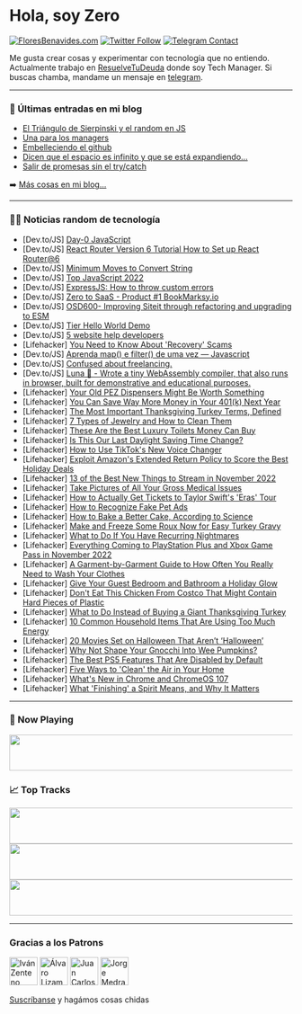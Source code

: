 # Hola, soy Zero

[![FloresBenavides.com](https://img.shields.io/website?down_message=oops&label=MiBlog&style=for-the-badge&up_message=online&url=https%3A%2F%2Ffloresbenavides.com)](https://floresbenavides.com) [![Twitter Follow](https://img.shields.io/twitter/follow/ZeroDragon?color=%231DA1F2&label=Follow&logo=twitter&logoColor=ffffff&style=for-the-badge)](https://twitter.com/zerodragon) [![Telegram Contact](https://img.shields.io/badge/escr%C3%ADbeme-ZeroDragon-%2326A5E4?style=for-the-badge&logo=telegram)](https://t.me/zerodragon)

Me gusta crear cosas y experimentar con tecnología que no entiendo.
Actualmente trabajo en [ResuelveTuDeuda](http://github.com/resuelve) donde soy Tech Manager.
Si buscas chamba, mandame un mensaje en [telegram](https://t.me/zerodragon).

---

### 📕 Últimas entradas en mi blog
<!-- BLOG-POST-LIST:START -->
- [El Triángulo de Sierpinski y el random en JS](https://floresbenavides.com/el-triangulo-de-sierpinski-y-el-random-en-js/)
- [Una para los managers](https://floresbenavides.com/una-para-los-managers/)
- [Embelleciendo el github](https://floresbenavides.com/embelleciendo-el-github/)
- [Dicen que el espacio es infinito y que se está expandiendo…](https://floresbenavides.com/dicen-que-el-espacio-es-infinito-y-que-se-esta-expandiendo/)
- [Salir de promesas sin el try/catch](https://floresbenavides.com/salir-de-promesas-sin-el-try-catch/)
<!-- BLOG-POST-LIST:END -->

➡️ [Más cosas en mi blog...](https://floresbenavides.com)

---

### 👨‍💻 Noticias random de tecnología
<!-- TECH-POSTS:START -->
- [Dev.to/JS] [Day-0 JavaScript](https://dev.to/ziktech/day-0-javascript-42hn)
- [Dev.to/JS] [React Router Version 6 Tutorial How to Set up React Router@6](https://dev.to/sachinsingh101/react-router-version-6-tutorial-how-to-set-up-react-router6-231b)
- [Dev.to/JS] [Minimum Moves to Convert String](https://dev.to/zeeshanali0704/minimum-moves-to-convert-string-3i3m)
- [Dev.to/JS] [Top JavaScript 2022](https://dev.to/webandappstudio/top-javascript-2022-2o5l)
- [Dev.to/JS] [ExpressJS: How to throw custom errors](https://dev.to/felipeleao18/expressjs-how-to-throw-custom-errors-aeo)
- [Dev.to/JS] [Zero to SaaS - Product #1 BookMarksy.io](https://dev.to/brandonkylebailey/zero-to-saas-product-1-bookmarksyio-5afp)
- [Dev.to/JS] [OSD600- Improving Siteit through refactoring and upgrading to ESM](https://dev.to/tdaw/osd600-improving-siteit-through-refactoring-and-upgrading-to-esm-43on)
- [Dev.to/JS] [Tier Hello World Demo](https://dev.to/tier/tier-hello-world-demo-5fle)
- [Dev.to/JS] [5 website help developers](https://dev.to/madhusudhan/5-website-help-developers-35lc)
- [Lifehacker] [You Need to Know About &#39;Recovery&#39; Scams](https://lifehacker.com/you-need-to-know-about-recovery-scams-1849729394)
- [Dev.to/JS] [Aprenda map&lpar;&rpar; e filter&lpar;&rpar; de uma vez — Javascript](https://dev.to/x8ing_/aprenda-map-e-filter-de-uma-vez-javascript-32o7)
- [Dev.to/JS] [Confused about freelancing.](https://dev.to/kritik/confused-about-freelancing-9ca)
- [Dev.to/JS] [Luna 🌙 - Wrote a tiny WebAssembly compiler, that also runs in browser, built for demonstrative and educational purposes.](https://dev.to/thomscoder/luna-wrote-a-tiny-webassembly-compiler-that-runs-in-browser-built-for-demonstrative-and-educational-purposes-4o31)
- [Lifehacker] [Your Old PEZ Dispensers Might Be Worth Something](https://lifehacker.com/your-old-pez-dispensers-might-be-worth-something-1849729108)
- [Lifehacker] [You Can Save Way More Money in Your 401&lpar;k&rpar; Next Year](https://lifehacker.com/you-can-save-way-more-money-in-your-401-k-next-year-1849722344)
- [Lifehacker] [The Most Important Thanksgiving Turkey Terms, Defined](https://lifehacker.com/the-most-important-thanksgiving-turkey-terms-defined-1849728686)
- [Lifehacker] [7 Types of Jewelry and How to Clean Them](https://lifehacker.com/7-types-of-jewelry-and-how-to-clean-them-1849728903)
- [Lifehacker] [These Are the Best Luxury Toilets Money Can Buy](https://lifehacker.com/these-are-the-best-luxury-toilets-money-can-buy-1849728547)
- [Lifehacker] [Is This Our Last Daylight Saving Time Change?](https://lifehacker.com/is-this-our-last-daylight-saving-time-change-1849728556)
- [Lifehacker] [How to Use TikTok&#39;s New Voice Changer](https://lifehacker.com/how-to-use-tiktoks-new-voice-changer-1849728311)
- [Lifehacker] [Exploit Amazon&#39;s Extended Return Policy to Score the Best Holiday Deals](https://lifehacker.com/exploit-amazons-extended-return-policy-to-score-the-bes-1849727617)
- [Lifehacker] [13 of the Best New Things to Stream in November 2022](https://lifehacker.com/13-of-the-best-new-things-to-stream-in-november-2022-1849727972)
- [Lifehacker] [Take Pictures of All Your Gross Medical Issues](https://lifehacker.com/why-you-should-take-pictures-of-all-your-gross-medical-1849727418)
- [Lifehacker] [How to Actually Get Tickets to Taylor Swift&#39;s &#39;Eras&#39; Tour](https://lifehacker.com/how-to-actually-get-tickets-to-taylor-swifts-eras-tour-1849727380)
- [Lifehacker] [How to Recognize Fake Pet Ads](https://lifehacker.com/how-to-recognize-fake-pet-ads-1849725821)
- [Lifehacker] [How to Bake a Better Cake, According to Science](https://lifehacker.com/how-to-bake-a-better-cake-according-to-science-1849725757)
- [Lifehacker] [Make and Freeze Some Roux Now for Easy Turkey Gravy](https://lifehacker.com/make-and-freeze-some-roux-now-for-easy-turkey-gravy-1849725547)
- [Lifehacker] [What to Do If You Have Recurring Nightmares](https://lifehacker.com/what-to-do-if-you-have-recurring-nightmares-1849723525)
- [Lifehacker] [Everything Coming to PlayStation Plus and Xbox Game Pass in November 2022](https://lifehacker.com/everything-coming-to-playstation-plus-and-xbox-game-pas-1849725178)
- [Lifehacker] [A Garment-by-Garment Guide to How Often You Really Need to Wash Your Clothes](https://lifehacker.com/a-garment-by-garment-guide-to-how-often-you-really-need-1849723330)
- [Lifehacker] [Give Your Guest Bedroom and Bathroom a Holiday Glow](https://lifehacker.com/give-your-guest-bedroom-and-bathroom-a-holiday-glow-1849671938)
- [Lifehacker] [Don&#39;t Eat This Chicken From Costco That Might Contain Hard Pieces of Plastic](https://lifehacker.com/dont-eat-this-chicken-from-costco-that-might-contain-ha-1849724201)
- [Lifehacker] [What to Do Instead of Buying a Giant Thanksgiving Turkey](https://lifehacker.com/what-to-do-instead-of-buying-a-giant-thanksgiving-turke-1849724578)
- [Lifehacker] [10 Common Household Items That Are Using Too Much Energy](https://lifehacker.com/10-common-household-items-that-are-using-too-much-energ-1849724301)
- [Lifehacker] [20 Movies Set on Halloween That Aren’t ‘Halloween’](https://lifehacker.com/20-movies-set-on-halloween-that-aren-t-halloween-1849722845)
- [Lifehacker] [Why Not Shape Your Gnocchi Into Wee Pumpkins?](https://lifehacker.com/why-not-shape-your-gnocchi-into-wee-pumpkins-1849723768)
- [Lifehacker] [The Best PS5 Features That Are Disabled by Default](https://lifehacker.com/the-best-ps5-features-that-are-disabled-by-default-1849723650)
- [Lifehacker] [Five Ways to &#39;Clean&#39; the Air in Your Home](https://lifehacker.com/five-ways-to-clean-the-air-in-your-home-1849723460)
- [Lifehacker] [What&#39;s New in Chrome and ChromeOS 107](https://lifehacker.com/whats-new-in-chrome-and-chromeos-107-1849722791)
- [Lifehacker] [What &#39;Finishing&#39; a Spirit Means, and Why It Matters](https://lifehacker.com/what-finishing-a-spirit-means-and-why-it-matters-1849715978)<!-- TECH-POSTS:END -->

---

### 🎵 Now Playing
<a href="https://spotify-now-playing-dun.vercel.app/now-playing?open"><img src="https://spotify-now-playing-dun.vercel.app/now-playing" width="540" height="64"></a>

### 📈 Top Tracks
<a href="https://spotify-now-playing-dun.vercel.app/top-tracks?i=1&open"><img src="https://spotify-now-playing-dun.vercel.app/top-tracks?i=1" width="540" height="64"></a>
<a href="https://spotify-now-playing-dun.vercel.app/top-tracks?i=2&open"><img src="https://spotify-now-playing-dun.vercel.app/top-tracks?i=2" width="540" height="64"></a>
<a href="https://spotify-now-playing-dun.vercel.app/top-tracks?i=3&open"><img src="https://spotify-now-playing-dun.vercel.app/top-tracks?i=3" width="540" height="64"></a>

---

### Gracias a los Patrons
[<img src="https://avatars.githubusercontent.com/u/243380?v=4" alt="Iván Zenteno" width="50px">](https://github.com/k001) [<img src="https://avatars.githubusercontent.com/u/19955639?v=4" alt="Álvaro Lizama" width="50px">](https://github.com/alvarolizama) [<img src="https://avatars.githubusercontent.com/u/2718753?v=4" alt="Juan Carlos Ruiz" width="50px">](https://github.com/JuanCrg90) [<img src="https://avatars.githubusercontent.com/u/37025?v=4" alt="Jorge Medrano" width="50px">](https://github.com/h1pp1e) 

[Suscríbanse](https://www.patreon.com/zerodragon) y hagámos cosas chidas
